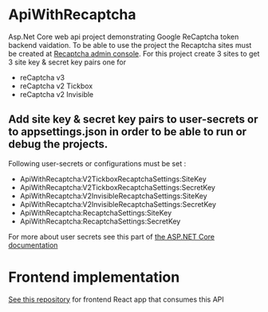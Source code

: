 # ApiWithRecaptcha

Asp.Net Core web api project demonstrating Google ReCaptcha token backend vaidation. To be able to use the project the Recaptcha sites must be created at [Recaptcha admin console](https://www.google.com/recaptcha/admin/create). 
For this project create 3 sites to get 3 site key & secret key pairs one for 
- reCaptcha v3
- reCaptcha v2 Tickbox
- reCaptcha v2 Invisible

## Add site key & secret key pairs to user-secrets or to appsettings.json in order to be able to run or debug the projects.
Following user-secrets or configurations must be set :
- ApiWithRecaptcha:V2TickboxRecaptchaSettings:SiteKey
- ApiWithRecaptcha:V2TickboxRecaptchaSettings:SecretKey
- ApiWithRecaptcha:V2InvisibleRecaptchaSettings:SiteKey
- ApiWithRecaptcha:V2InvisibleRecaptchaSettings:SecretKey
- ApiWithRecaptcha:RecaptchaSettings:SiteKey
- ApiWithRecaptcha:RecaptchaSettings:SecretKey

For more about user secrets see this part of [the ASP.NET Core documentation](https://docs.microsoft.com/en-us/aspnet/core/security/app-secrets?view=aspnetcore-3.1&tabs=windows#enable-secret-storage)

# Frontend implementation

[See this repository](https://github.com/namik-hajiyev/recaptcha-react-sample) for frontend React app that consumes this API 
